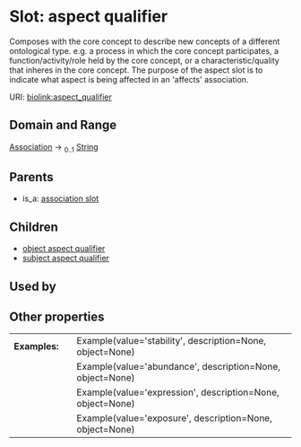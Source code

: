 
# Slot: aspect qualifier


Composes with the core concept to describe new concepts of a different ontological type. e.g. a process in which the core concept participates, a function/activity/role held by the core concept, or a characteristic/quality that inheres in the core concept.  The purpose of the aspect slot is to indicate what aspect is being affected in an  'affects' association.

URI: [biolink:aspect_qualifier](https://w3id.org/biolink/vocab/aspect_qualifier)


## Domain and Range

[Association](Association.md) &#8594;  <sub>0..1</sub> [String](types/String.md)

## Parents

 *  is_a: [association slot](association_slot.md)

## Children

 *  [object aspect qualifier](object_aspect_qualifier.md)
 *  [subject aspect qualifier](subject_aspect_qualifier.md)

## Used by


## Other properties

|  |  |  |
| --- | --- | --- |
| **Examples:** | | Example(value='stability', description=None, object=None) |
|  | | Example(value='abundance', description=None, object=None) |
|  | | Example(value='expression', description=None, object=None) |
|  | | Example(value='exposure', description=None, object=None) |

